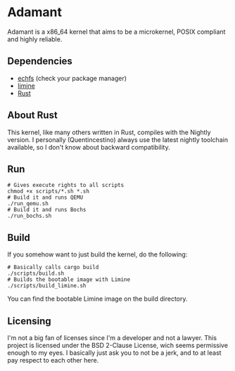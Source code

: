 # Adamant

Adamant is a x86_64 kernel that aims to be a microkernel, POSIX compliant and highly reliable.

## Dependencies

* [echfs](https://github.com/echfs/echfs) (check your package manager)
* [limine](https://github.com/limine-bootloader/limine)
* [Rust](https://rust-lang.org)

## About Rust

This kernel, like many others written in Rust, compiles with the Nightly version. I personally (Quentincestino) always use the latest nightly toolchain available, so I don't know about backward compatibility.

## Run

```shell=
# Gives execute rights to all scripts
chmod +x scripts/*.sh *.sh
# Build it and runs QEMU
./run_qemu.sh
# Build it and runs Bochs
./run_bochs.sh
```

## Build

If you somehow want to just build the kernel, do the following:
```shell=
# Basically calls cargo build
./scripts/build.sh
# Builds the bootable image with Limine
./scripts/build_limine.sh
```

You can find the bootable Limine image on the build directory.

## Licensing

I'm not a big fan of licenses since I'm a developer and not a lawyer. This project is licensed under the BSD 2-Clause License, wich seems permissive enough to my eyes. I basically just ask you to not be a jerk, and to at least pay respect to each other here.